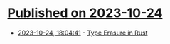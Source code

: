 # [Published on 2023-10-24](index.md)

* [2023-10-24, 18:04:41](https://lobste.rs/s/2m8ngb/type_erasure_rust) - [Type Erasure in Rust](https://belkadan.com/blog/2023/10/Type-Erasure-in-Rust/)
